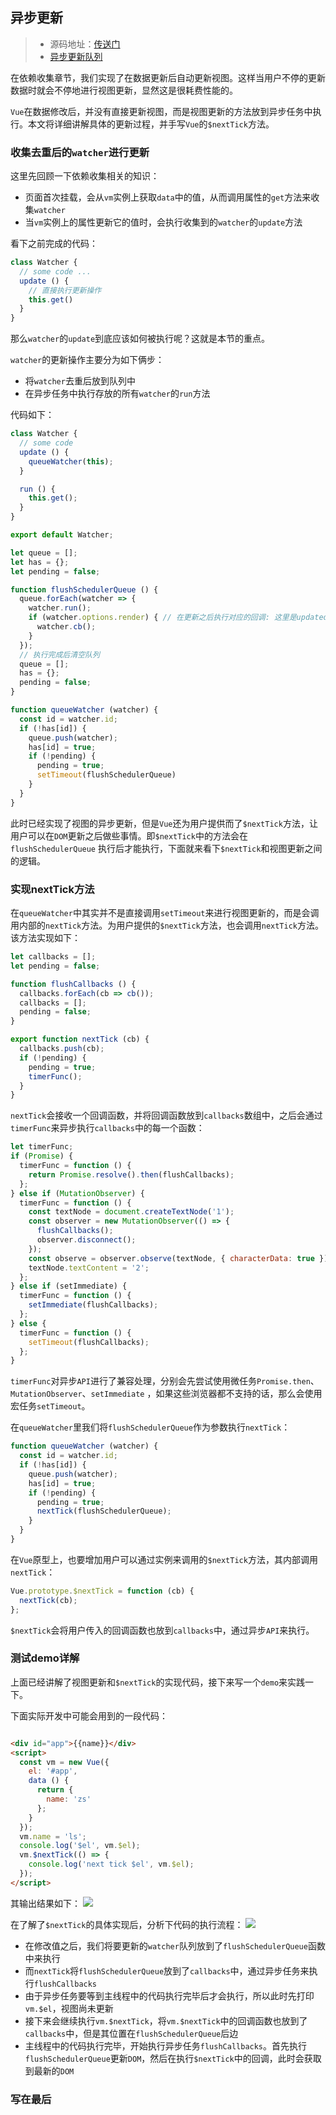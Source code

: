 ## 异步更新

> * 源码地址：[传送门](https://cn.vuejs.org/v2/guide/reactivity.html#%E5%BC%82%E6%AD%A5%E6%9B%B4%E6%96%B0%E9%98%9F%E5%88%97)
> * [异步更新队列](https://cn.vuejs.org/v2/guide/reactivity.html#%E5%BC%82%E6%AD%A5%E6%9B%B4%E6%96%B0%E9%98%9F%E5%88%97)

在依赖收集章节，我们实现了在数据更新后自动更新视图。这样当用户不停的更新数据时就会不停地进行视图更新，显然这是很耗费性能的。

`Vue`在数据修改后，并没有直接更新视图，而是视图更新的方法放到异步任务中执行。本文将详细讲解具体的更新过程，并手写`Vue`的`$nextTick`方法。

### 收集去重后的`watcher`进行更新

这里先回顾一下依赖收集相关的知识：

* 页面首次挂载，会从`vm`实例上获取`data`中的值，从而调用属性的`get`方法来收集`watcher`
* 当`vm`实例上的属性更新它的值时，会执行收集到的`watcher`的`update`方法

看下之前完成的代码：

```javascript
class Watcher {
  // some code ...
  update () {
    // 直接执行更新操作
    this.get()
  }
}
```

那么`watcher`的`update`到底应该如何被执行呢？这就是本节的重点。

`watcher`的更新操作主要分为如下俩步：

* 将`watcher`去重后放到队列中
* 在异步任务中执行存放的所有`watcher`的`run`方法

代码如下：

```javascript
class Watcher {
  // some code
  update () {
    queueWatcher(this);
  }

  run () {
    this.get();
  }
}

export default Watcher;

let queue = [];
let has = {};
let pending = false;

function flushSchedulerQueue () {
  queue.forEach(watcher => {
    watcher.run();
    if (watcher.options.render) { // 在更新之后执行对应的回调: 这里是updated钩子函数
      watcher.cb();
    }
  });
  // 执行完成后清空队列
  queue = [];
  has = {};
  pending = false;
}

function queueWatcher (watcher) {
  const id = watcher.id;
  if (!has[id]) {
    queue.push(watcher);
    has[id] = true;
    if (!pending) {
      pending = true;
      setTimeout(flushSchedulerQueue)
    }
  }
}
```

此时已经实现了视图的异步更新，但是`Vue`还为用户提供而了`$nextTick`方法，让用户可以在`DOM`更新之后做些事情。即`$nextTick`中的方法会在`flushSchedulerQueue`
执行后才能执行，下面就来看下`$nextTick`和视图更新之间的逻辑。

### 实现nextTick方法

在`queueWatcher`中其实并不是直接调用`setTimeout`来进行视图更新的，而是会调用内部的`nextTick`方法。为用户提供的`$nextTick`方法，也会调用`nextTick`方法。该方法实现如下：

```javascript
let callbacks = [];
let pending = false;

function flushCallbacks () {
  callbacks.forEach(cb => cb());
  callbacks = [];
  pending = false;
}

export function nextTick (cb) {
  callbacks.push(cb);
  if (!pending) {
    pending = true;
    timerFunc();
  }
}
```

`nextTick`会接收一个回调函数，并将回调函数放到`callbacks`数组中，之后会通过`timerFunc`来异步执行`callbacks`中的每一个函数：

```javascript
let timerFunc;
if (Promise) {
  timerFunc = function () {
    return Promise.resolve().then(flushCallbacks);
  };
} else if (MutationObserver) {
  timerFunc = function () {
    const textNode = document.createTextNode('1');
    const observer = new MutationObserver(() => {
      flushCallbacks();
      observer.disconnect();
    });
    const observe = observer.observe(textNode, { characterData: true });
    textNode.textContent = '2';
  };
} else if (setImmediate) {
  timerFunc = function () {
    setImmediate(flushCallbacks);
  };
} else {
  timerFunc = function () {
    setTimeout(flushCallbacks);
  };
}
```

`timerFunc`对异步`API`进行了兼容处理，分别会先尝试使用微任务`Promise.then`、`MutationObserver`、`setImmediate`
，如果这些浏览器都不支持的话，那么会使用宏任务`setTimeout`。

在`queueWatcher`里我们将`flushSchedulerQueue`作为参数执行`nextTick`：

```javascript
function queueWatcher (watcher) {
  const id = watcher.id;
  if (!has[id]) {
    queue.push(watcher);
    has[id] = true;
    if (!pending) {
      pending = true;
      nextTick(flushSchedulerQueue);
    }
  }
}
```

在`Vue`原型上，也要增加用户可以通过实例来调用的`$nextTick`方法，其内部调用`nextTick`：

```javascript
Vue.prototype.$nextTick = function (cb) {
  nextTick(cb);
};
```

`$nextTick`会将用户传入的回调函数也放到`callbacks`中，通过异步`API`来执行。

### 测试demo详解

上面已经讲解了视图更新和`$nextTick`的实现代码，接下来写一个`demo`来实践一下。

下面实际开发中可能会用到的一段代码：

```html

<div id="app">{{name}}</div>
<script>
  const vm = new Vue({
    el: '#app',
    data () {
      return {
        name: 'zs'
      };
    }
  });
  vm.name = 'ls';
  console.log('$el', vm.$el);
  vm.$nextTick(() => {
    console.log('next tick $el', vm.$el);
  });
</script>
```

其输出结果如下：
![](https://raw.githubusercontent.com/wangkaiwd/drawing-bed/master/20210113145011.png)

在了解了`$nextTick`的具体实现后，分析下代码的执行流程：
![](https://raw.githubusercontent.com/wangkaiwd/drawing-bed/master/20210113154216.png)

* 在修改值之后，我们将要更新的`watcher`队列放到了`flushSchedulerQueue`函数中来执行
* 而`nextTick`将`flushSchedulerQueue`放到了`callbacks`中，通过异步任务来执行`flushCallbacks`
* 由于异步任务要等到主线程中的代码执行完毕后才会执行，所以此时先打印`vm.$el`，视图尚未更新
* 接下来会继续执行`vm.$nextTick`，将`vm.$nextTick`中的回调函数也放到了`callbacks`中，但是其位置在`flushSchedulerQueue`后边
* 主线程中的代码执行完毕，开始执行异步任务`flushCallbacks`。首先执行`flushSchedulerQueue`更新`DOM`，然后在执行`$nextTick`中的回调，此时会获取到最新的`DOM`

### 写在最后


